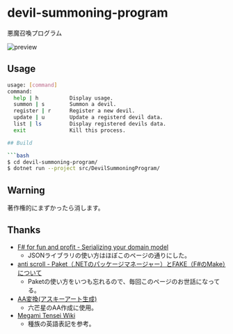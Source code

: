 # devil-summoning-program
悪魔召喚プログラム

![preview](https://user-images.githubusercontent.com/38801778/68542306-b6ab4980-03ee-11ea-80af-eed3923e61ae.png)

## Usage

```bash
usage: [command]
command:
  help | h          Display usage.
  summon | s        Summon a devil.
  register | r      Register a new devil.
  update | u        Update a registerd devil data.
  list | ls         Display registered devils data.
  exit              Kill this process.

## Build

```bash
$ cd devil-summoning-program/
$ dotnet run --project src/DevilSummoningProgram/
```

## Warning
著作権的にまずかったら消します。

## Thanks
* [F# for fun and profit - Serializing your domain model](https://fsharpforfunandprofit.com/posts/serializating-your-domain-model/)
    * JSONライブラリの使い方はほぼこのページの通りにした。
* [anti scroll - Paket（.NETのパッケージマネージャー）とFAKE（F#のMake）について](https://tategakibunko.hatenablog.com/entry/2019/07/09/123655)
    * Paketの使い方をいつも忘れるので、毎回このページのお世話になってる。
* [AA変換(アスキーアート生成)](https://tool-taro.com/image_to_ascii/)
    * 六芒星のAA作成に使用。
* [Megami Tensei Wiki](https://megamitensei.fandom.com/wiki/Race_and_species)
    * 種族の英語表記を参考。
